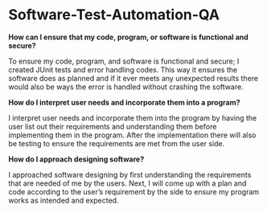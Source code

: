 # Software-Test-Automation-QA

<b><p>How can I ensure that my code, program, or software is functional and secure?</b></p>
To ensure my code, program, and software is functional and secure; I created JUnit tests and error handling codes. This way it ensures the software does as planned and if it ever meets any unexpected results there would also be ways the error is handled without crashing the software.

<b><p>How do I interpret user needs and incorporate them into a program?</b></p>
I interpret user needs and incorporate them into the program by having the user list out their requirements and understanding them before implementing them in the program. After the implementation there will also be testing to ensure the requirements are met from the user side. 

<b><p>How do I approach designing software?</b></p>
I approached software designing by first understanding the requirements that are needed of me by the users. Next, I will come up with a plan and code according to the user’s requirement by the side to ensure my program works as intended and expected.
